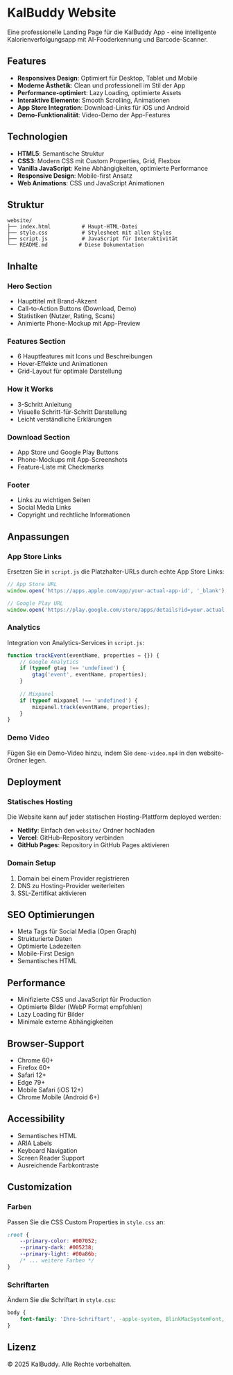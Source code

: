 # KalBuddy Website

Eine professionelle Landing Page für die KalBuddy App - eine intelligente Kalorienverfolgungsapp mit AI-Fooderkennung und Barcode-Scanner.

## Features

- **Responsives Design**: Optimiert für Desktop, Tablet und Mobile
- **Moderne Ästhetik**: Clean und professionell im Stil der App
- **Performance-optimiert**: Lazy Loading, optimierte Assets
- **Interaktive Elemente**: Smooth Scrolling, Animationen
- **App Store Integration**: Download-Links für iOS und Android
- **Demo-Funktionalität**: Video-Demo der App-Features

## Technologien

- **HTML5**: Semantische Struktur
- **CSS3**: Modern CSS mit Custom Properties, Grid, Flexbox
- **Vanilla JavaScript**: Keine Abhängigkeiten, optimierte Performance
- **Responsive Design**: Mobile-first Ansatz
- **Web Animations**: CSS und JavaScript Animationen

## Struktur

```
website/
├── index.html          # Haupt-HTML-Datei
├── style.css           # Stylesheet mit allen Styles
├── script.js           # JavaScript für Interaktivität
└── README.md          # Diese Dokumentation
```

## Inhalte

### Hero Section
- Haupttitel mit Brand-Akzent
- Call-to-Action Buttons (Download, Demo)
- Statistiken (Nutzer, Rating, Scans)
- Animierte Phone-Mockup mit App-Preview

### Features Section
- 6 Hauptfeatures mit Icons und Beschreibungen
- Hover-Effekte und Animationen
- Grid-Layout für optimale Darstellung

### How it Works
- 3-Schritt Anleitung
- Visuelle Schritt-für-Schritt Darstellung
- Leicht verständliche Erklärungen

### Download Section
- App Store und Google Play Buttons
- Phone-Mockups mit App-Screenshots
- Feature-Liste mit Checkmarks

### Footer
- Links zu wichtigen Seiten
- Social Media Links
- Copyright und rechtliche Informationen

## Anpassungen

### App Store Links
Ersetzen Sie in `script.js` die Platzhalter-URLs durch echte App Store Links:

```javascript
// App Store URL
window.open('https://apps.apple.com/app/your-actual-app-id', '_blank');

// Google Play URL
window.open('https://play.google.com/store/apps/details?id=your.actual.package.name', '_blank');
```

### Analytics
Integration von Analytics-Services in `script.js`:

```javascript
function trackEvent(eventName, properties = {}) {
    // Google Analytics
    if (typeof gtag !== 'undefined') {
        gtag('event', eventName, properties);
    }
    
    // Mixpanel
    if (typeof mixpanel !== 'undefined') {
        mixpanel.track(eventName, properties);
    }
}
```

### Demo Video
Fügen Sie ein Demo-Video hinzu, indem Sie `demo-video.mp4` in den website-Ordner legen.

## Deployment

### Statisches Hosting
Die Website kann auf jeder statischen Hosting-Plattform deployed werden:

- **Netlify**: Einfach den `website/` Ordner hochladen
- **Vercel**: GitHub-Repository verbinden
- **GitHub Pages**: Repository in GitHub Pages aktivieren

### Domain Setup
1. Domain bei einem Provider registrieren
2. DNS zu Hosting-Provider weiterleiten
3. SSL-Zertifikat aktivieren

## SEO Optimierungen

- Meta Tags für Social Media (Open Graph)
- Strukturierte Daten
- Optimierte Ladezeiten
- Mobile-First Design
- Semantisches HTML

## Performance

- Minifizierte CSS und JavaScript für Production
- Optimierte Bilder (WebP Format empfohlen)
- Lazy Loading für Bilder
- Minimale externe Abhängigkeiten

## Browser-Support

- Chrome 60+
- Firefox 60+
- Safari 12+
- Edge 79+
- Mobile Safari (iOS 12+)
- Chrome Mobile (Android 6+)

## Accessibility

- Semantisches HTML
- ARIA Labels
- Keyboard Navigation
- Screen Reader Support
- Ausreichende Farbkontraste

## Customization

### Farben
Passen Sie die CSS Custom Properties in `style.css` an:

```css
:root {
    --primary-color: #007052;
    --primary-dark: #005238;
    --primary-light: #00a86b;
    /* ... weitere Farben */
}
```

### Schriftarten
Ändern Sie die Schriftart in `style.css`:

```css
body {
    font-family: 'Ihre-Schriftart', -apple-system, BlinkMacSystemFont, 'Segoe UI', sans-serif;
}
```

## Lizenz

© 2025 KalBuddy. Alle Rechte vorbehalten.
